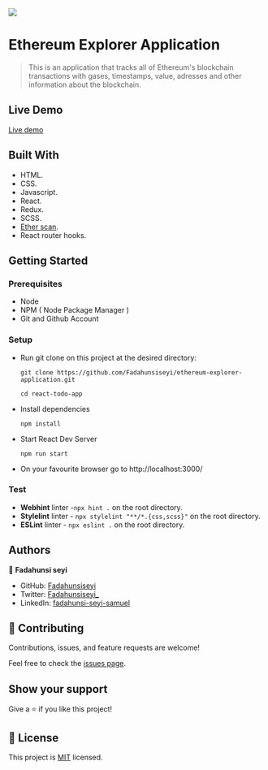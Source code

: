 ![](https://img.shields.io/badge/Microverse-blueviolet)

# Ethereum Explorer Application

> This is an application that tracks all of Ethereum's blockchain transactions with gases, timestamps, value, adresses and other information about the blockchain.


## Live Demo

[Live demo](https://leafy-brigadeiros-a6dd08.netlify.app)

## Built With

- HTML.
- CSS.
- Javascript.
- React.
- Redux.
- SCSS.
- [Ether scan](https://docs.etherscan.io/).
- React router hooks.

## Getting Started

### Prerequisites

- Node
- NPM ( Node Package Manager )
- Git and Github Account

### Setup

- Run git clone on this project at the desired directory:
  ```
  git clone https://github.com/Fadahunsiseyi/ethereum-explorer-application.git
  ```
  ```
  cd react-todo-app
  ```
- Install dependencies

  ```
  npm install
  ```

- Start React Dev Server
  ```
  npm run start
  ```
- On your favourite browser go to http://localhost:3000/

### Test

- **Webhint** linter -`npx hint .` on the root directory.
- **Stylelint** linter - `npx stylelint "**/*.{css,scss}"` on the root directory.
- **ESLint** linter - `npx eslint .` on the root directory.

## Authors

👤 **Fadahunsi seyi**

- GitHub: [Fadahunsiseyi](https://github.com/Fadahunsiseyi)
- Twitter: [Fadahunsiseyi_](https://twitter.com/@Fadahunsiseyi_)
- LinkedIn: [fadahunsi-seyi-samuel](https://www.linkedin.com/in/fadahunsi-seyi-samuel-49191a209/)


## 🤝 Contributing

Contributions, issues, and feature requests are welcome!

Feel free to check the [issues page](https://github.com/Fadahunsiseyi/ethereum-explorer-application/issues).

## Show your support

Give a ⭐️ if you like this project!

## 📝 License

This project is [MIT](./MIT.md) licensed.
